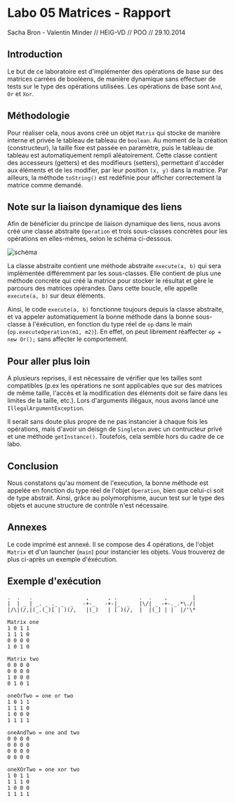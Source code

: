Labo 05 Matrices - Rapport
==========================

Sacha Bron - Valentin Minder // HEIG-VD // POO // 29.10.2014

Introduction
-------
Le but de ce laboratoire est d'implémenter des opérations de base sur des matrices carrées de booléens, de manière dynamique sans effectuer de tests sur le type des opérations utilisées. Les opérations de base sont `And`, `Or` et `Xor`.

Méthodologie
-------
Pour réaliser cela, nous avons créé un objet `Matrix` qui stocke de manière interne et privée le tableau de tableau de `boolean`. Au moment de la création (constructeur), la taille fixe est passée en paramètre, puis le tableau de tableau est automatiquement rempli aléatoirement. Cette classe contient des accesseurs (getters) et des modifieurs (setters), permettant d'accéder aux éléments et de les modifier, par leur position `(x, y)` dans la matrice. Par ailleurs, la méthode `toString()` est redéfinie pour afficher correctement la matrice comme demandé.

Note sur la liaison dynamique des liens
-------
Afin de bénéficier du principe de liaison dynamique des liens, nous avons créé une classe abstraite `Operation` et trois sous-classes concrètes pour les opérations en elles-mêmes, selon le schéma ci-dessous. 

![schéma](http://i.imgur.com/3NOxB8y.png "Schéma d'héritage des opérations")

La classe abstraite contient une méthode abstraite `execute(a, b)` qui sera implémentée différemment par les sous-classes. Elle contient de plus une méthode concrète qui créé la matrice pour stocker le résultat et gère le parcours des matrices opérandes. Dans cette boucle, elle appelle `execute(a, b)` sur deux éléments.

Ainsi, le code `execute(a, b)` fonctionne toujours depuis la classe abstraite, et va appeler automatiquement la bonne méthode dans la bonne sous-classe à l'éxécution, en fonction du type réel de `op` dans le main (`op.executeOperation(m1, m2)`). En effet, on peut librement réaffecter `op = new Or();` sans affecter le comportement.

Pour aller plus loin
-----
A plusieurs reprises, il est nécessaire de vérifier que les tailles sont compatibles (p.ex les opérations ne sont applicables que sur des matrices de même taille, l'accès et la modification des éléments doit se faire dans les limites de la taille, etc.). Lors d'arguments illégaux, nous avons lancé une `IllegalArgumentException`.

Il serait sans doute plus propre de ne pas instancier à chaque fois les opérations, mais d'avoir un deisgn de `Singleton` avec un contructeur privé et une méthode `getInstance()`. Toutefois, cela semble hors du cadre de ce labo.

Conclusion
-----
Nous constatons qu'au moment de l'execution, la bonne méthode est appelée en fonction du type réel de l'objet `Operation`, bien que celui-ci soit de type abstrait. Ainsi, grâce au polymorphisme, aucun test sur le type des objets et aucune structure de contrôle n'est nécessaire.

Annexes
-----
Le code imprimé est annexé. Il se compose des 4 opérations, de l'objet `Matrix` et d'un launcher (`main`) pour instancier les objets. Vous trouverez de plus ci-après un exemple d'éxécution.

<div style="page-break-after: always;"></div>

Exemple d'exécution
-----

```
.  .   .                 ,      , .       .  .    ,        |
|  | _ | _. _ ._ _  _   -+-_   -+-|_  _   |\/| _ -+-._.*\./|
|/\|(/,|(_.(_)[ | )(/,   |(_)   | [ )(/,  |  |(_] | |  |/'\*

Matrix one
1 0 1 1 
1 1 1 0 
0 0 0 0 
1 0 1 0 

Matrix two
0 0 0 0 
0 0 0 0 
1 0 0 0 
0 1 0 1 

oneOrTwo = one or two
1 0 1 1 
1 1 1 0 
1 0 0 0 
1 1 1 1 

oneAndTwo = one and two
0 0 0 0 
0 0 0 0 
0 0 0 0 
0 0 0 0 

oneXOrTwo = one xor two
1 0 1 1 
1 1 1 0 
1 0 0 0 
1 1 1 1 
```
